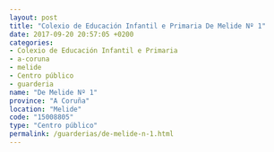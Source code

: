 ```yaml
---
layout: post
title: "Colexio de Educación Infantil e Primaria De Melide Nº 1"
date: 2017-09-20 20:57:05 +0200
categories:
- Colexio de Educación Infantil e Primaria
- a-coruna
- melide
- Centro público
- guarderia
name: "De Melide Nº 1"
province: "A Coruña"
location: "Melide"
code: "15008805"
type: "Centro público"
permalink: /guarderias/de-melide-n-1.html
---
```

